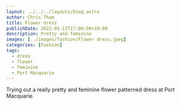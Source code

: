 ```yaml
---
layout: ../../../layouts/blog.astro
author: Chris Tham
title: Flower dress
publishDate: 2022-05-13T17:00:00+10:00
description: Pretty and feminine
images: [../images/fashion/Flower dress.jpeg]
categories: [Fashion]
tags:
  - dress
  - flower
  - feminine
  - Port Macquarie
---
```


Trying out a really pretty and feminine flower patterned dress at Port
Macquarie.
